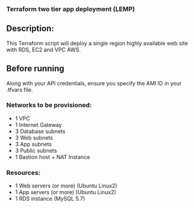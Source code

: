 ### Terraform two tier app deployment (LEMP)

## Description:
This Terraform script will deploy a single region highly available web site with RDS, EC2 and VPC AWS. 

## Before running
Along with your API credentials, ensure you specify the AMI ID in your .tfvars file.

### Networks to be provisioned:
- 1 VPC 
- 1 Internet Gateway
- 3 Database subnets 
- 3 Web subnets 
- 3 App subnets 
- 3 Public subnets 
- 1 Bastion host + NAT Instance

### Resources:
- 1 Web servers (or more) (Ubuntu Linux2)
- 1 App servers (or more) (Ubuntu Linux2)
- 1 RDS instance (MySQL 5.7)


